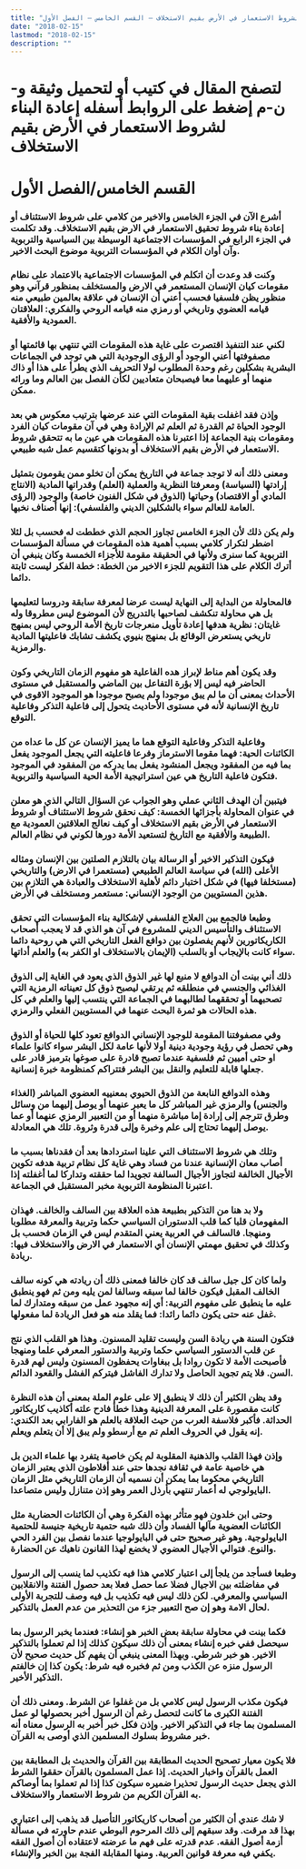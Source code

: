 ```yaml
---
title: "إعادة البناء لشروط الاستعمار في الأرض بقيم الاستخلاف – القسم الخامس – الفصل الأول"
date: "2018-02-15"
lastmod: "2018-02-15"
description: ""
---
```

# **لتصفح المقال في كتيب أو لتحميل وثيقة و-ن-م إضغط على الروابط أسفله** **إعادة البناء لشروط الاستعمار في الأرض بقيم الاستخلاف**

# **القسم الخامس/الفصل الأول**

### أشرع الآن في الجزء الخامس والاخير من كلامي على شروط الاستئناف أو إعادة بناء شروط تحقيق الاستعمار في الارض بقيم الاستخلاف. وقد تكلمت في الجزء الرابع في المؤسسات الاجتماعية الوسيطة بين السياسية والتربوية وآن أوان الكلام في المؤسسات التربوية موضوع البحث الاخير.

### وكنت قد وعدت أن اتكلم في المؤسسات الاجتماعية بالاعتماد على نظام مقومات كيان الإنسان المستعمر في الارض والمستخلف بمنظور قرآني وهو منظور يظن فلسفيا فحسب أعني أن الإنسان في علاقة بعالمين طبيعي منه قيامه العضوي وتاريخي أو رمزي منه قيامه الروحي والفكري: العلاقتان العمودية والأفقية.

### لكني عند التنفيذ اقتصرت على غاية هذه المقومات التي تنتهي بها قائمتها أو مصفوفتها أعني الوجود أو الرؤى الوجودية التي هي توجد في الجماعات البشرية بشكلين رغم وحدة المطلوب لولا التحريف الذي يطرأ على هذا أو ذاك منهما أو عليهما معا فيصبحان متعاديين لكأن الفصل بين العالم وما ورائه ممكن.

### وإذن فقد اغفلت بقية المقومات التي عند عرضها بترتيب معكوس هي بعد الوجود الحياة ثم القدرة ثم العلم ثم الإرادة وهي في آن مقومات كيان الفرد ومقومات بنية الجماعة إذا اعتبرنا هذه المقومات هي عين ما به تتحقق شروط الاستعمار في الأرض بقيم الاستخلاف أو بدونها كتقسيم عمل شبه طبيعي.

### ومعنى ذلك أنه لا توجد جماعة في التاريخ يمكن أن تخلو ممن يقومون بتمثيل إرادتها (السياسة) ومعرفتا النظرية والعملية (العلم) وقدراتها المادية (الانتاج المادي أو الاقتصاد) وحياتها (الذوق في شكل الفنون خاصة) والوجود (الرؤى العامة للعالم سواء بالشكلين الديني والفلسفي): إنها أصناف نخبها.

### ولم يكن ذلك لأن الجزء الخامس تجاوز الحجم الذي خططت له فحسب بل لئلا اضطر لتكرار كلامي بسبب أهمية هذه المقومات في مسألة المؤسسات التربوية كما سنرى ولأنها في الحقيقة مقومة للأجزاء الخمسة وكان ينبغي أن أترك الكلام على هذا التقويم للجزء الاخير من الخطة: خطة الفكر ليست ثابتة دائما.

### فالمحاولة من البداية إلى النهاية ليست عرضا لمعرفة سابقة ودروسا لتعليمها بل هي محاولة تنكشف لصاحبها بالتدريج لأن الموضوع ليس مطروقا وله غايتان: نظرية هدفها إعادة تأويل منعرجات تاريخ الأمة الروحي ليس بمنهج تاريخي يستعرض الوقائع بل بمنهج بنيوي يكشف تشابك فاعليتها المادية والرمزية.

### وقد يكون أهم مناط لإبراز هده الفاعلية هو مفهوم الزمان التاريخي وكون الحاضر فيه ليس إلا بؤرة التفاعل بين الماضي والمستقبل في مستوى الأحداث بمعنى أن ما لم يبق موجودا ولم يصبح موجودا هو الموجود الاقوى في تاريخ الإنسانية لأنه في مستوى الأحاديث يتحول إلى فاعلية التذكر وفاعلية التوقع.

### وفاعلية التذكر وفاعلية التوقع هما ما يميز الإنسان عن كل ما عداه من الكائنات الحية: فهما مقوما الاسترماز وفرعا فاعليته التي يجعل الموجود يفعل بما فيه من المفقود ويجعل المنشود يفعل بما يدركه من المفقود في الموجود فتكون فاعلية التاريخ هي عين استراتيجية الأمة الحية السياسية والتربوية.

### فيتبين أن الهدف الثاني عملي وهو الجواب عن السؤال التالي الذي هو معلن في عنوان المحاولة بأجزائها الخمسة: كيف نحقق شروط الاستئناف أو شروط الاستعمار في الأرض بقيم الاستخلاف أو كيف نعالج العلاقتين العمودية مع الطبيعة والأفقية مع التاريخ لتستعيد الأمة دورها لكوني في نظام العالم.

### فيكون التذكير الاخير أو الرسالة بيان بالتلازم الصلتين بين الإنسان ومثاله الأعلى (الله) في سياسة العالم الطبيعي (مستعمرا في الارض) والتاريخي (مستخلفا فيها) في شكل اختبار دائم لأهلية الاستخلاف والعبادة هي التلازم بين هذين المستويين من الوجود الإنساني: مستعمر ومستخلف في الأرض.

### وطبعا فالجمع بين العلاج الفلسفي لإشكالية بناء المؤسسات التي تحقق الاستئناف والتأسيس الديني للمشروع في آن هو الذي قد لا يعجب أصحاب الكاريكاتورين لأنهم يفصلون بين دوافع الفعل التاريخي التي هي روحية دائما سواء كانت بالإيجاب أو بالسلب (الإيمان بالاستخلاف او الكفر به) والعلم أداتها.

### ذلك أني بينت أن الدوافع لا منبع لها غير الذوق الذي يعود في الغاية إلى الذوق الغذائي والجنسي في منطلقه ثم يرتقي ليصبح ذوق كل تعيناته الرمزية التي تصحبهما أو تحققهما لطالبهما في الجماعة التي ينتسب إليها والعلم في كل هذه الحالات هو ثمرة البحث عنهما في المستويين الفعلي والرمزي.

### وفي مصفوفتنا المقومة للوجود الإنساني الدوافع تعود كلها للحياة أو الذوق وهي تحصل في رؤية وجودية دينية أولا لأنها عامة لكل البشر سواء كانوا علماء او حتى أميين ثم فلسفية عندما تصبح قادرة على صوغها بترميز قادر على جعلها قابلة للتعليم والنقل بين البشر فتتراكم كمنظومة خبرة إنسانية.

### وهذه الدوافع النابعة من الذوق الحيوي بمعنييه العضوي المباشر (الغذاء والجنس) والرمزي غير المباشر كل ما يعبر عنهما أو يوصل إليهما من وسائل وطرق تترجم إلى إرادة إما مباشرة منهما أو من التعبير الرمزي عنهما أو عما يوصل إليهما تحتاج إلى علم وخبرة وإلى قدرة وثروة. تلك هي المعادلة.

### وتلك هي شروط الاستئناف التي علينا استردادها بعد أن فقدناها بسبب ما أصاب معان الإنسانية عندنا من فساد وهي غاية كل نظام تربية هدفه تكوين الأجيال الخالفة لتجاوز الأجيال السالفة تجويدا لما حققته وتداركا لما أغفلته إذا اعتبرنا المنظومة التربوية مخبر المستقبل في الجماعة.

### ولا بد هنا من التذكير بطبيعة هذه العلاقة بين السالف والخالف. فهذان المفهومان قلبا كما قلب الدستوران السياسي حكما وتربية والمعرفة مطلوبا ومنهجا. فالسالف في العربية يعني المتقدم ليس في الزمان فحسب بل وكذلك في تحقيق مهمتي الإنسان أي الاستعمار في الارض والاستخلاف فيها: ريادة.

### ولما كان كل جيل سالف قد كان خالفا فمعنى ذلك أن ريادته هي كونه سالف الخالف المقبل فيكون خالفا لما سبقه وسالفا لمن يليه ومن ثم فهو ينطبق عليه ما ينطبق على مفهوم التربية: أي إنه مجهود عمل من سبقه ومتدارك لما غفل عنه حتى يكون دائما رائدا: فما يقلد منه هو فعل الريادة لما مفعولها.

### فتكون السنة هي ريادة السن وليست تقليد المسنون. وهذا هو القلب الذي نتج عن قلب الدستور السياسي حكما وتربية والدستور المعرفي علما ومنهجا فأصبحت الأمة لا تكون روادا بل ببغاوات يحفظون المسنون وليس لهم قدرة السن. فلا يتم تجويد الحاصل ولا تدارك الفاشل فيتركم الفشل والقعود الدائم.

### وقد يظن الكثير أن ذلك لا ينطبق إلا على علوم الملة بمعنى أن هذه النظرة كانت مقصورة على المعرفة الدينية وهذا خطأ فادح علته أكاذيب كاريكاتور الحداثة. فأكبر فلاسفة العرب من حيث العلاقة بالعلم هو الفارابي بعد الكندي: إنه يقول في الحروف العلم تم مع أرسطو ولم يبق إلا أن يتعلم ويعلم.

### وإذن فهذا القلب والذهنية المقلوبة لم يكن خاصية يتفرد بها علماء الدين بل هي خاصية عامة في ثقافة نجدها حتى عند أفلاطون الذي يعتبر الزمان التاريخي محكوما بما يمكن أن نسميه أن الزمان التاريخي مثل الزمان البايولوجي له أعمار تنتهي بأرذل العمر وهو إذن متنازل وليس متصاعدا.

### وحتى ابن خلدون فهو متأثر بهذه الفكرة وهي أن الكائنات الحضارية مثل الكائنات العضوية مآلها الفساد وأن ذلك شبه حتمية تاريخية جنيسة للحتمية البايولوجية. وهو غير صحيح حتى في البايولوجيا عندما نفصل بين الفرد الحي والنوع. فتوالي الأجيال العضوي لا يخضع لهذا القانون ناهيك عن الحضارة.

### وطبعا فسأجد من يلجأ إلى اعتبار كلامي هذا فيه تكذيب لما ينسب إلى الرسول في مفاضلته بين الاجيال فضلا عما حصل فعلا بعد حصول الفتنة والانقلابين السياسي والمعرفي. لكن ذلك ليس فيه تكذيب بل فيه وصف للتجربة الأولى لحال الامة وهو إن صح التعبير جزء من التحذير من عدم العمل بالتذكير.

### فكما بينت في محاولة سابقة بعض الخبر هو إنشاء: فعندما يخبر الرسول بما سيحصل ففي خبره إنشاء بمعنى أن ذلك سيكون كذلك إذا لم تعملوا بالتذكير الاخير. هو خبر شرطي. وبهذا المعنى ينبغي أن يفهم كل حديث صحيح لأن الرسول منزه عن الكذب ومن ثم فخبره فيه شرط: يكون كذا إن خالفتم التذكير الأخير.

### فيكون مكذب الرسول ليس كلامي بل من غفلوا عن الشرط. ومعنى ذلك أن الفتنة الكبرى ما كانت لتحصل رغم أن الرسول أخبر بحصولها لو عمل المسلمون بما جاء في التذكير الاخير. وإذن فكل خبر أخبر به الرسول معناه أنه خبر مشروط بسلوك المسلمين الذي أوصى به القرآن.

### فلا يكون معيار تصحيح الحديث المطابقة بين القرآن والحديث بل المطابقة بين العمل بالقرآن واخبار الحديث. إذا عمل المسلمون بالقرآن حققوا الشرط الذي يجعل حديث الرسول تحذيرا ضميره سيكون كذا إذا لم تعملوا بما أوصاكم به القرآن الكريم من شروط الاستعمار والاستخلاف.

### لا شك عندي أن الكثير من أصحاب كاريكاتور التأصيل قد يذهب إلى اعتباري بهذا قد مرقت. وقد سبقهم إلى ذلك المرحوم البوطي عندم حاورته في مسألة أزمة أصول الفقه. عدم قدرته على فهم ما عرضته لاعتقاده أن أصول الفقه يكفي فيه معرفة قوانين العربية. ومنها المقابلة الفجة بين الخبر والإنشاء.

###